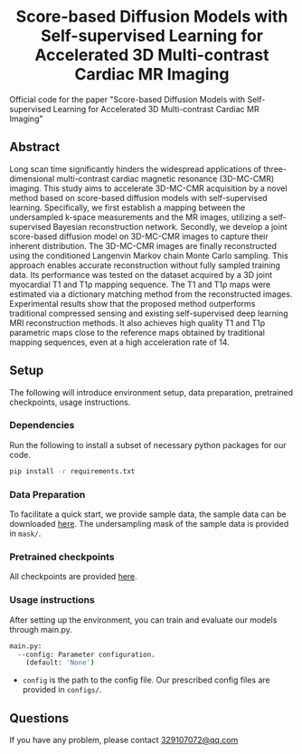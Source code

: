 <h1 align="center">Score-based Diffusion Models with Self-supervised Learning for Accelerated 3D Multi-contrast Cardiac MR Imaging</h1>

<p align="center">

</p>

    
Official code for the paper "Score-based Diffusion Models with Self-supervised Learning for Accelerated 3D Multi-contrast Cardiac MR Imaging"

## Abstract <a name = "Abstract"></a>

Long scan time significantly hinders the widespread applications of three-dimensional multi-contrast cardiac magnetic resonance (3D-MC-CMR) imaging. This study aims to accelerate 3D-MC-CMR acquisition by a novel method based on score-based diffusion models with self-supervised learning. Specifically, we first establish a mapping between the undersampled k-space measurements and the MR images, utilizing a self-supervised Bayesian reconstruction network. Secondly, we develop a joint score-based diffusion model on 3D-MC-CMR images to capture their inherent distribution. The 3D-MC-CMR images are finally reconstructed using the conditioned Langenvin Markov chain Monte Carlo sampling. This approach enables accurate reconstruction without fully sampled training data. Its performance was tested on the dataset acquired by a 3D joint myocardial T1 and T1ρ mapping sequence. The T1 and T1ρ maps were estimated via a dictionary matching method from the reconstructed images. Experimental results show that the proposed method outperforms traditional compressed sensing and existing self-supervised deep learning MRI reconstruction methods. It also achieves high quality T1 and T1ρ parametric maps close to the reference maps obtained by traditional mapping sequences, even at a high acceleration rate of 14.

## Setup 
The following will introduce environment setup, data preparation, pretrained checkpoints, usage instructions.

### Dependencies
Run the following to install a subset of necessary python packages for our code.

```sh
pip install -r requirements.txt
```

### Data Preparation
To facilitate a quick start, we provide sample data, the sample data can be downloaded [here](https:).
The undersampling mask of the sample data is provided in `mask/`.

### Pretrained checkpoints

All checkpoints are provided [here](https://drive.google.com/drive/folders/1uVNEPY1qQ_I2JM5bzBI8ZS1QAiBlKBL1?usp=sharing).

### Usage instructions
After setting up the environment, you can train and evaluate our models through main.py.

```sh
main.py:
  --config: Parameter configuration.
    (default: 'None')
```

* `config` is the path to the config file. Our prescribed config files are provided in `configs/`.
## Questions
If you have any problem, please contact 329107072@qq.com

